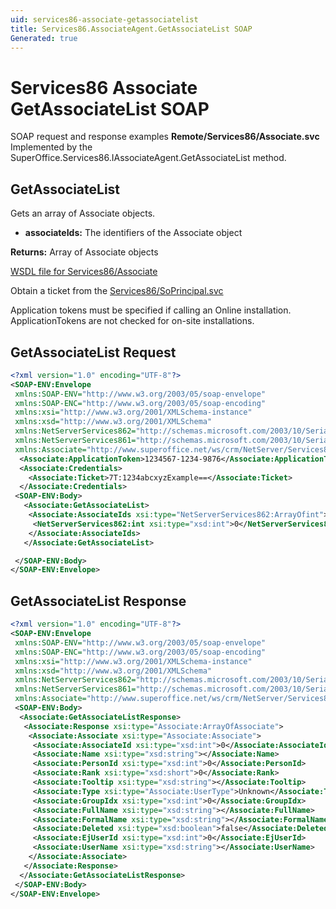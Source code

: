 ```yaml
---
uid: services86-associate-getassociatelist
title: Services86.AssociateAgent.GetAssociateList SOAP
Generated: true
---
```


# Services86 Associate GetAssociateList SOAP

SOAP request and response examples **Remote/Services86/Associate.svc**
Implemented by the <see cref="M:SuperOffice.Services86.IAssociateAgent.GetAssociateList">SuperOffice.Services86.IAssociateAgent.GetAssociateList</see> method.

## GetAssociateList

Gets an array of Associate objects.

* **associateIds:** The identifiers of the Associate object

**Returns:** Array of Associate objects


[WSDL file for Services86/Associate](../Services86-Associate.md)

Obtain a ticket from the [Services86/SoPrincipal.svc](../SoPrincipal/SoPrincipal.md)

Application tokens must be specified if calling an Online installation. ApplicationTokens are not checked for on-site installations.

## GetAssociateList Request

```xml
<?xml version="1.0" encoding="UTF-8"?>
<SOAP-ENV:Envelope
 xmlns:SOAP-ENV="http://www.w3.org/2003/05/soap-envelope"
 xmlns:SOAP-ENC="http://www.w3.org/2003/05/soap-encoding"
 xmlns:xsi="http://www.w3.org/2001/XMLSchema-instance"
 xmlns:xsd="http://www.w3.org/2001/XMLSchema"
 xmlns:NetServerServices862="http://schemas.microsoft.com/2003/10/Serialization/Arrays"
 xmlns:NetServerServices861="http://schemas.microsoft.com/2003/10/Serialization/"
 xmlns:Associate="http://www.superoffice.net/ws/crm/NetServer/Services86">
  <Associate:ApplicationToken>1234567-1234-9876</Associate:ApplicationToken>
  <Associate:Credentials>
    <Associate:Ticket>7T:1234abcxyzExample==</Associate:Ticket>
  </Associate:Credentials>
 <SOAP-ENV:Body>
   <Associate:GetAssociateList>
    <Associate:AssociateIds xsi:type="NetServerServices862:ArrayOfint">
     <NetServerServices862:int xsi:type="xsd:int">0</NetServerServices862:int>
    </Associate:AssociateIds>
   </Associate:GetAssociateList>

 </SOAP-ENV:Body>
</SOAP-ENV:Envelope>

```


## GetAssociateList Response

```xml
<?xml version="1.0" encoding="UTF-8"?>
<SOAP-ENV:Envelope
 xmlns:SOAP-ENV="http://www.w3.org/2003/05/soap-envelope"
 xmlns:SOAP-ENC="http://www.w3.org/2003/05/soap-encoding"
 xmlns:xsi="http://www.w3.org/2001/XMLSchema-instance"
 xmlns:xsd="http://www.w3.org/2001/XMLSchema"
 xmlns:NetServerServices862="http://schemas.microsoft.com/2003/10/Serialization/Arrays"
 xmlns:NetServerServices861="http://schemas.microsoft.com/2003/10/Serialization/"
 xmlns:Associate="http://www.superoffice.net/ws/crm/NetServer/Services86">
 <SOAP-ENV:Body>
  <Associate:GetAssociateListResponse>
   <Associate:Response xsi:type="Associate:ArrayOfAssociate">
    <Associate:Associate xsi:type="Associate:Associate">
     <Associate:AssociateId xsi:type="xsd:int">0</Associate:AssociateId>
     <Associate:Name xsi:type="xsd:string"></Associate:Name>
     <Associate:PersonId xsi:type="xsd:int">0</Associate:PersonId>
     <Associate:Rank xsi:type="xsd:short">0</Associate:Rank>
     <Associate:Tooltip xsi:type="xsd:string"></Associate:Tooltip>
     <Associate:Type xsi:type="Associate:UserType">Unknown</Associate:Type>
     <Associate:GroupIdx xsi:type="xsd:int">0</Associate:GroupIdx>
     <Associate:FullName xsi:type="xsd:string"></Associate:FullName>
     <Associate:FormalName xsi:type="xsd:string"></Associate:FormalName>
     <Associate:Deleted xsi:type="xsd:boolean">false</Associate:Deleted>
     <Associate:EjUserId xsi:type="xsd:int">0</Associate:EjUserId>
     <Associate:UserName xsi:type="xsd:string"></Associate:UserName>
    </Associate:Associate>
   </Associate:Response>
  </Associate:GetAssociateListResponse>
 </SOAP-ENV:Body>
</SOAP-ENV:Envelope>

```

